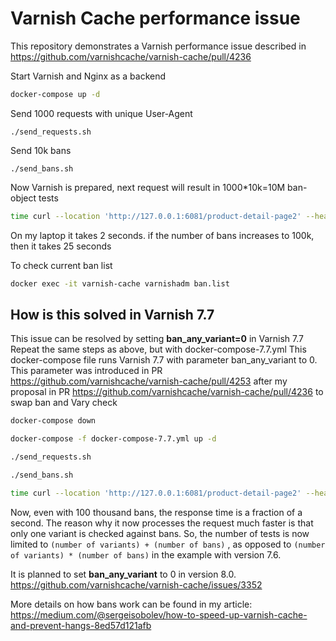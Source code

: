 # Varnish Cache performance issue

This repository demonstrates a Varnish performance issue described in https://github.com/varnishcache/varnish-cache/pull/4236

Start Varnish and Nginx as a backend
```bash
docker-compose up -d
```

Send 1000 requests with unique User-Agent
```
./send_requests.sh
```

Send 10k bans
```
./send_bans.sh
```

Now Varnish is prepared, next request will result in 1000*10k=10M ban-object tests

```bash
time curl --location 'http://127.0.0.1:6081/product-detail-page2' --header 'User-Agent: Test-Agent-1000'
```
On my laptop it takes 2 seconds.
if the number of bans increases to 100k, then it takes 25 seconds


To check current ban list
```bash
docker exec -it varnish-cache varnishadm ban.list
```

## How is this solved in Varnish 7.7
This issue can be resolved by setting **ban_any_variant=0** in Varnish 7.7
Repeat the same steps as above, but with docker-compose-7.7.yml
This docker-compose file runs Varnish 7.7 with parameter ban_any_variant to 0.
This parameter was introduced in PR
https://github.com/varnishcache/varnish-cache/pull/4253
after my proposal in PR https://github.com/varnishcache/varnish-cache/pull/4236
 to swap ban and Vary check


```bash
docker-compose down

docker-compose -f docker-compose-7.7.yml up -d

./send_requests.sh

./send_bans.sh
```

```bash
time curl --location 'http://127.0.0.1:6081/product-detail-page2' --header 'User-Agent: Test-Agent-1000'
```

Now, even with 100 thousand bans, the response time is a fraction of a second.
The reason why it now processes the request much faster is that only one variant is checked against bans.
So, the number of tests is now limited to `(number of variants) + (number of bans)` , as opposed to `(number of variants) * (number of bans)` in the example with version 7.6.


It is planned to set **ban_any_variant** to 0 in version 8.0.
https://github.com/varnishcache/varnish-cache/issues/3352

More details on how bans work can be found in my article:
https://medium.com/@sergeisobolev/how-to-speed-up-varnish-cache-and-prevent-hangs-8ed57d121afb

